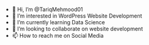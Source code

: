 - 👋 Hi, I’m @TariqMehmood01
- 👀 I’m interested in WordPress Website Development
- 🌱 I’m currently learning Data Science
- 💞️ I’m looking to collaborate on website development
- 📫 How to reach me on Social Media

<!---
TariqMehmood01/TariqMehmood01 is a ✨ special ✨ repository because its `README.md` (this file) appears on your GitHub profile.
You can click the Preview link to take a look at your changes.
--->
